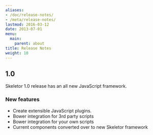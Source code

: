 ```yaml
---
aliases:
- /doc/release-notes/
- /meta/release-notes/
lastmod: 2016-03-12
date: 2013-07-01
menu:
  main:
    parent: about
title: Release Notes
weight: 10
---
```


## 1.0

Skeletor 1.0 release has an all new JavaScript framework.

### New features

* Create extensible JavaScript plugins.
* Bower integration for 3rd party scripts
* Bower integration for your own scripts
* Current components converted over to new Skeletor framework